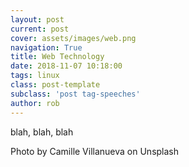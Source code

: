 ```yaml
---
layout: post
current: post
cover: assets/images/web.png
navigation: True
title: Web Technology
date: 2018-11-07 10:18:00
tags: linux
class: post-template
subclass: 'post tag-speeches'
author: rob
---
```


blah, blah, blah

Photo by Camille Villanueva on Unsplash